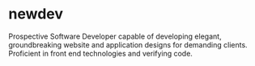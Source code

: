 # newdev
Prospective Software Developer capable of developing elegant, groundbreaking website and application designs for demanding clients. Proficient in front end technologies and verifying code.
